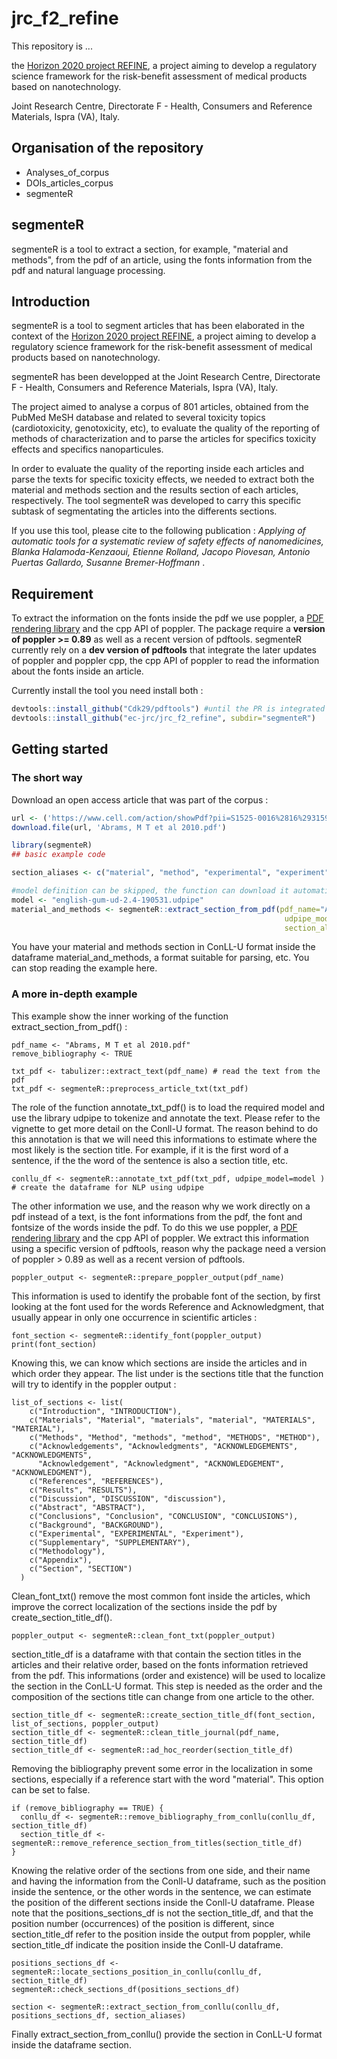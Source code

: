 # jrc_f2_refine 

This repository is ...

the [Horizon 2020 project REFINE](http://refine-nanomed.com/), a project aiming to develop a regulatory science framework for the risk-benefit assessment of medical products based on nanotechnology.

Joint Research Centre, Directorate F - Health, Consumers and Reference Materials, Ispra (VA), Italy.


## Organisation of the repository

* Analyses_of_corpus
* DOIs_articles_corpus
* segmenteR 

## segmenteR

segmenteR is a tool to extract a section, for example, "material and methods", from the pdf of an article, using the fonts information from the pdf and natural language processing.

## Introduction

segmenteR is a tool to segment articles that has been elaborated in the context of the [Horizon 2020 project REFINE](http://refine-nanomed.com/), a project aiming to develop a regulatory science framework for the risk-benefit assessment of medical products based on nanotechnology.

segmenteR has been developped at the Joint Research Centre, Directorate F - Health, Consumers and Reference Materials, Ispra (VA), Italy.

The project aimed to analyse a corpus of 801 articles, obtained from the PubMed MeSH database and related to several toxicity topics (cardiotoxicity, genotoxicity, etc), to evaluate the quality of the reporting of methods of characterization and to parse the articles for specifics toxicity effects and specifics nanoparticules.

In order to evaluate the quality of the reporting inside each articles and parse the texts for specific toxicity effects, we needed to extract both the material and methods section and the results section of each articles, respectively. The tool segmenteR was developed to carry this specific subtask of segmentating the articles into the differents sections.

If you use this tool, please cite to the following publication : *Applying of automatic tools for a systematic review of safety effects of nanomedicines, Blanka Halamoda-Kenzaoui, Etienne Rolland, Jacopo Piovesan, Antonio Puertas Gallardo, Susanne Bremer-Hoffmann* .

## Requirement

To extract the information on the fonts inside the pdf we use poppler, a [PDF rendering library](https://poppler.freedesktop.org/) and the cpp API of poppler. 
The package require a **version of poppler >= 0.89** as well as a recent version of pdftools. 
segmenteR currently rely on a **dev version of pdftools** that integrate the later updates of poppler and poppler cpp, the cpp API of poppler to read the information about the fonts inside an article.

Currently install the tool you need install both :

``` r
devtools::install_github("Cdk29/pdftools") #until the PR is integrated into the main package
devtools::install_github("ec-jrc/jrc_f2_refine", subdir="segmenteR") 
```

## Getting started

### The short way

Download an open access article that was part of the corpus : 

``` r
url <- ('https://www.cell.com/action/showPdf?pii=S1525-0016%2816%2931594-5')
download.file(url, 'Abrams, M T et al 2010.pdf')
```

``` r
library(segmenteR)
## basic example code

section_aliases <- c("material", "method", "experimental", "experiment", "methodology")

#model definition can be skipped, the function can download it automatically
model <- "english-gum-ud-2.4-190531.udpipe"
material_and_methods <- segmenteR::extract_section_from_pdf(pdf_name="Abrams, M T et al 2010.pdf",
                                                             udpipe_model=model, 
                                                             section_aliases=section_aliases)

```
You have your material and methods section in ConLL-U format inside the dataframe material_and_methods, a format suitable for parsing, etc.
You can stop reading the example here.

### A more in-depth example

This example show the inner working of the function extract_section_from_pdf() :

```{r}
pdf_name <- "Abrams, M T et al 2010.pdf"
remove_bibliography <- TRUE

txt_pdf <- tabulizer::extract_text(pdf_name) # read the text from the pdf
txt_pdf <- segmenteR::preprocess_article_txt(txt_pdf)
```

The role of the function annotate_txt_pdf() is to load the required model and use the library udpipe to tokenize and annotate the text. Please refer to the vignette to get more detail on the Conll-U format.
The reason behind to do this annotation is that we will need this informations to estimate where the most likely is the section title. For example, if it is the first word of a sentence, if the the word of the sentence is also a section title, etc.

```{r}
conllu_df <- segmenteR::annotate_txt_pdf(txt_pdf, udpipe_model=model ) # create the dataframe for NLP using udpipe
```
The other information we use, and the reason why we work directly on a pdf instead of a text, is the font informations from the pdf, the font and fontsize of the words inside the pdf. To do this we use poppler, a [PDF rendering library](https://poppler.freedesktop.org/) and the cpp API of poppler. We extract this information using a specific version of pdftools, reason why the package need a version of poppler > 0.89 as well as a recent version of pdftools. 

```{r}
poppler_output <- segmenteR::prepare_poppler_output(pdf_name)
```

This information is used to identify the probable font of the section, by first looking at the font used for the words Reference and Acknowledgment, that usually appear in only one occurrence in scientific articles :

```{r}
font_section <- segmenteR::identify_font(poppler_output)
print(font_section)
```
Knowing this, we can know which sections are inside the articles and in which order they appear.
The list under is the sections title that the function will try to identify in the poppler output :

```{r}
list_of_sections <- list(
    c("Introduction", "INTRODUCTION"),
    c("Materials", "Material", "materials", "material", "MATERIALS", "MATERIAL"),
    c("Methods", "Method", "methods", "method", "METHODS", "METHOD"),
    c("Acknowledgements", "Acknowledgments", "ACKNOWLEDGEMENTS", "ACKNOWLEDGMENTS",
      "Acknowledgement", "Acknowledgment", "ACKNOWLEDGEMENT", "ACKNOWLEDGMENT"),
    c("References", "REFERENCES"),
    c("Results", "RESULTS"),
    c("Discussion", "DISCUSSION", "discussion"),
    c("Abstract", "ABSTRACT"),
    c("Conclusions", "Conclusion", "CONCLUSION", "CONCLUSIONS"),
    c("Background", "BACKGROUND"),
    c("Experimental", "EXPERIMENTAL", "Experiment"),
    c("Supplementary", "SUPPLEMENTARY"),
    c("Methodology"),
    c("Appendix"),
    c("Section", "SECTION")
  )
```
Clean_font_txt() remove the most common font inside the articles, which improve the correct localization of the sections inside the pdf by create_section_title_df().

```{r}
poppler_output <- segmenteR::clean_font_txt(poppler_output)
```
section_title_df is a dataframe with that contain the section titles in the articles and their relative order, based on the fonts information retrieved from the pdf. This informations (order and existence) will be used to localize the section in the ConLL-U format. This step is needed as the order and the composition of the sections title can change from one article to the other.

```{r}
section_title_df <- segmenteR::create_section_title_df(font_section, list_of_sections, poppler_output)
section_title_df <- segmenteR::clean_title_journal(pdf_name, section_title_df)
section_title_df <- segmenteR::ad_hoc_reorder(section_title_df)
```
Removing the bibliography prevent some error in the localization in some sections, especially if a reference start with the word "material". This option can be set to false.

```{r}
if (remove_bibliography == TRUE) {
  conllu_df <- segmenteR::remove_bibliography_from_conllu(conllu_df, section_title_df)
  section_title_df <- segmenteR::remove_reference_section_from_titles(section_title_df)
}
```

Knowing the relative order of the sections from one side, and their name and having the information from the Conll-U dataframe, such as the position inside the sentence, or the other words in the sentence, we can estimate the position of the different sections inside the Conll-U dataframe.
Please note that the positions_sections_df is not the section_title_df, and that the position number (occurrences) of the position is different, since section_title_df refer to the position inside the output from poppler, while section_title_df indicate the position inside the Conll-U dataframe.

```{r}
positions_sections_df <- segmenteR::locate_sections_position_in_conllu(conllu_df, section_title_df)
segmenteR::check_sections_df(positions_sections_df)
```

```{r}
section <- segmenteR::extract_section_from_conllu(conllu_df, positions_sections_df, section_aliases)
```
Finally extract_section_from_conllu() provide the section in ConLL-U format inside the dataframe section.

